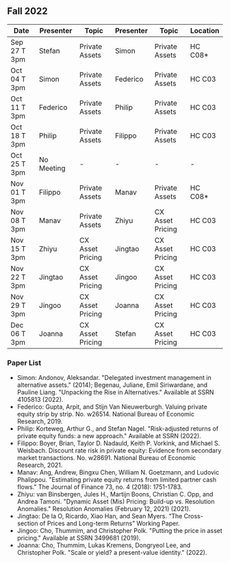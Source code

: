 ## Fall 2022

| Date             | Presenter    | Topic            | Presenter         | Topic                   | Location |
|------------------|------------- |------------------| ------------------|-------------------------| ---------|
| Sep 27 T 3pm     | Stefan       | Private Assets   | Simon             | Private Assets          | HC C08*  |
| Oct 04 T 3pm     | Simon        | Private Assets   | Federico          | Private Assets          | HC C03   |
| Oct 11 T 3pm     | Federico     | Private Assets   | Philip            | Private Assets          | HC C03   |
| Oct 18 T 3pm     | Philip       | Private Assets   | Filippo           | Private Assets          | HC C03   |
| Oct 25 T 3pm     | No Meeting   | -                | -                 | -                       | -        |
| Nov 01 T 3pm     | Filippo      | Private Assets   | Manav             | Private Assets          | HC C08*  |
| Nov 08 T 3pm     | Manav        | Private Assets   | Zhiyu             | CX Asset Pricing        | HC C03   |
| Nov 15 T 3pm     | Zhiyu        | CX Asset Pricing | Jingtao           | CX Asset Pricing        | HC C03   |
| Nov 22 T 3pm     | Jingtao      | CX Asset Pricing | Jingoo            | CX Asset Pricing        | HC C03   |
| Nov 29 T 3pm     | Jingoo       | CX Asset Pricing | Joanna            | CX Asset Pricing        | HC C03   |
| Dec 06 T 3pm     | Joanna       | CX Asset Pricing | Stefan            | CX Asset Pricing        | HC C03   |

### Paper List
- Simon: Andonov, Aleksandar. "Delegated investment management in alternative assets." (2014); Begenau, Juliane, Emil Siriwardane, and Pauline Liang. "Unpacking the Rise in Alternatives." Available at SSRN 4105813 (2022).
- Federico: Gupta, Arpit, and Stijn Van Nieuwerburgh. Valuing private equity strip by strip. No. w26514. National Bureau of Economic Research, 2019.
- Philip: Korteweg, Arthur G., and Stefan Nagel. "Risk-adjusted returns of private equity funds: a new approach." Available at SSRN (2022).
- Filippo: Boyer, Brian, Taylor D. Nadauld, Keith P. Vorkink, and Michael S. Weisbach. Discount rate risk in private equity: Evidence from secondary market transactions. No. w28691. National Bureau of Economic Research, 2021.
- Manav: Ang, Andrew, Bingxu Chen, William N. Goetzmann, and Ludovic Phalippou. "Estimating private equity returns from limited partner cash flows." The Journal of Finance 73, no. 4 (2018): 1751-1783.
- Zhiyu: van Binsbergen, Jules H., Martijn Boons, Christian C. Opp, and Andrea Tamoni. "Dynamic Asset (Mis) Pricing: Build-up vs. Resolution Anomalies." Resolution Anomalies (February 12, 2021) (2021).
- Jingtao: De la O, Ricardo, Xiao Han, and Sean Myers. “The Cross-section of Prices and Long-term Returns” Working Paper.
- Jingoo: Cho, Thummim, and Christopher Polk. "Putting the price in asset pricing." Available at SSRN 3499681 (2019).
- Joanna: Cho, Thummim, Lukas Kremens, Dongryeol Lee, and Christopher Polk. "Scale or yield? a present-value identity." (2022).

